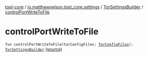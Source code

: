 [topl-core](../../index.md) / [io.matthewnelson.topl_core.settings](../index.md) / [TorSettingsBuilder](index.md) / [controlPortWriteToFile](./control-port-write-to-file.md)

# controlPortWriteToFile

`fun controlPortWriteToFile(torConfigFiles: `[`TorConfigFiles`](../../../topl-core-base/io.matthewnelson.topl_core_base/-tor-config-files/index.md)`): `[`TorSettingsBuilder`](index.md) [(source)](https://github.com/05nelsonm/TorOnionProxyLibrary-Android/blob/master/topl-core/src/main/java/io/matthewnelson/topl_core/settings/TorSettingsBuilder.kt#L240)